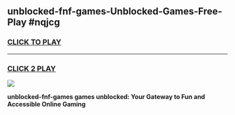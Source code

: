 
## unblocked-fnf-games-Unblocked-Games-Free-Play #nqjcg
<h3>
<a href="https://us.freeplayer.one?title=unblocked-fnf-games&ref=9M">CLICK TO PLAY</a></h3>
<hr>

<h3>
<a href="https://us.freeplayer.one?title=unblocked-fnf-games&ref=9M">CLICK 2 PLAY</a>
  
</h3>

<a href="https://us.freeplayer.one?title=unblocked-fnf-games&ref=9M"><img src="https://clearcache.store/games.png"></a>


**unblocked-fnf-games games unblocked: Your Gateway to Fun and Accessible Online Gaming**
